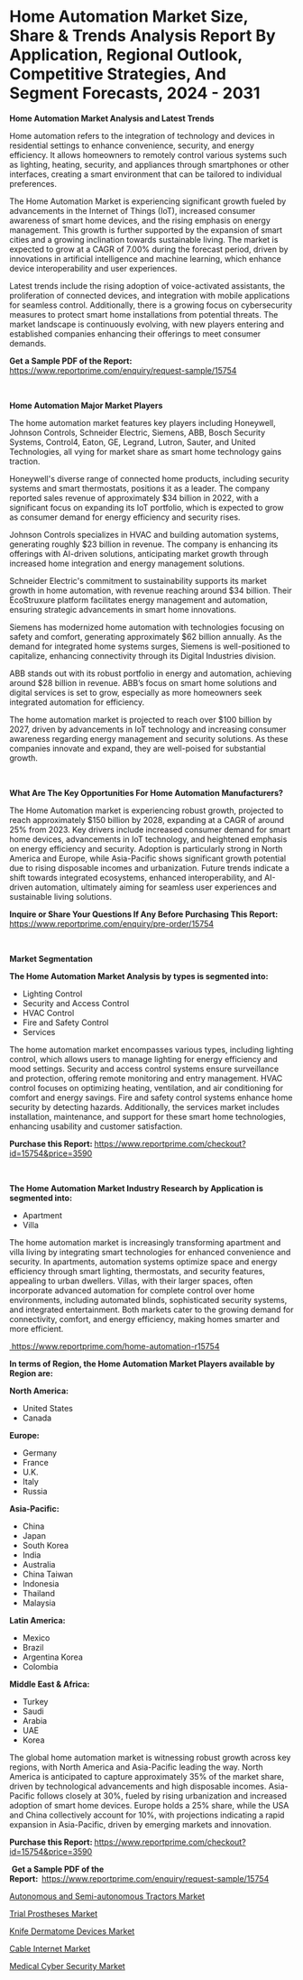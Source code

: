 <p><h1>Home Automation Market Size, Share & Trends Analysis Report By Application, Regional Outlook, Competitive Strategies, And Segment Forecasts, 2024 - 2031</h1></p><p><strong>Home Automation Market Analysis and Latest Trends</strong></p>
<p><p>Home automation refers to the integration of technology and devices in residential settings to enhance convenience, security, and energy efficiency. It allows homeowners to remotely control various systems such as lighting, heating, security, and appliances through smartphones or other interfaces, creating a smart environment that can be tailored to individual preferences.</p><p>The Home Automation Market is experiencing significant growth fueled by advancements in the Internet of Things (IoT), increased consumer awareness of smart home devices, and the rising emphasis on energy management. This growth is further supported by the expansion of smart cities and a growing inclination towards sustainable living. The market is expected to grow at a CAGR of 7.00% during the forecast period, driven by innovations in artificial intelligence and machine learning, which enhance device interoperability and user experiences.</p><p>Latest trends include the rising adoption of voice-activated assistants, the proliferation of connected devices, and integration with mobile applications for seamless control. Additionally, there is a growing focus on cybersecurity measures to protect smart home installations from potential threats. The market landscape is continuously evolving, with new players entering and established companies enhancing their offerings to meet consumer demands.</p></p>
<p><strong>Get a Sample PDF of the Report:&nbsp;</strong> <a href="https://www.reportprime.com/enquiry/request-sample/15754?utm_campaign=1102&utm_medium=2&utm_source=Github&utm_content=ia&utm_term=11102024&utm_id=home-automation">https://www.reportprime.com/enquiry/request-sample/15754</a></p>
<p>&nbsp;</p>
<p><strong>Home Automation Major Market Players</strong></p>
<p><p>The home automation market features key players including Honeywell, Johnson Controls, Schneider Electric, Siemens, ABB, Bosch Security Systems, Control4, Eaton, GE, Legrand, Lutron, Sauter, and United Technologies, all vying for market share as smart home technology gains traction.</p><p>Honeywell's diverse range of connected home products, including security systems and smart thermostats, positions it as a leader. The company reported sales revenue of approximately $34 billion in 2022, with a significant focus on expanding its IoT portfolio, which is expected to grow as consumer demand for energy efficiency and security rises.</p><p>Johnson Controls specializes in HVAC and building automation systems, generating roughly $23 billion in revenue. The company is enhancing its offerings with AI-driven solutions, anticipating market growth through increased home integration and energy management solutions.</p><p>Schneider Electric's commitment to sustainability supports its market growth in home automation, with revenue reaching around $34 billion. Their EcoStruxure platform facilitates energy management and automation, ensuring strategic advancements in smart home innovations.</p><p>Siemens has modernized home automation with technologies focusing on safety and comfort, generating approximately $62 billion annually. As the demand for integrated home systems surges, Siemens is well-positioned to capitalize, enhancing connectivity through its Digital Industries division.</p><p>ABB stands out with its robust portfolio in energy and automation, achieving around $28 billion in revenue. ABB’s focus on smart home solutions and digital services is set to grow, especially as more homeowners seek integrated automation for efficiency.</p><p>The home automation market is projected to reach over $100 billion by 2027, driven by advancements in IoT technology and increasing consumer awareness regarding energy management and security solutions. As these companies innovate and expand, they are well-poised for substantial growth.</p></p>
<p>&nbsp;</p>
<p><strong>What Are The Key Opportunities For Home Automation Manufacturers?</strong></p>
<p><p>The Home Automation market is experiencing robust growth, projected to reach approximately $150 billion by 2028, expanding at a CAGR of around 25% from 2023. Key drivers include increased consumer demand for smart home devices, advancements in IoT technology, and heightened emphasis on energy efficiency and security. Adoption is particularly strong in North America and Europe, while Asia-Pacific shows significant growth potential due to rising disposable incomes and urbanization. Future trends indicate a shift towards integrated ecosystems, enhanced interoperability, and AI-driven automation, ultimately aiming for seamless user experiences and sustainable living solutions.</p></p>
<p><strong>Inquire or Share Your Questions If Any Before Purchasing This Report:</strong> <a href="https://www.reportprime.com/enquiry/pre-order/15754?utm_campaign=1102&utm_medium=2&utm_source=Github&utm_content=ia&utm_term=11102024&utm_id=home-automation">https://www.reportprime.com/enquiry/pre-order/15754</a></p>
<p>&nbsp;</p>
<p><strong>Market Segmentation</strong></p>
<p><strong>The Home Automation Market Analysis by types is segmented into:</strong></p>
<p><ul><li>Lighting Control</li><li>Security and Access Control</li><li>HVAC Control</li><li>Fire and Safety Control</li><li>Services</li></ul></p>
<p><p>The home automation market encompasses various types, including lighting control, which allows users to manage lighting for energy efficiency and mood settings. Security and access control systems ensure surveillance and protection, offering remote monitoring and entry management. HVAC control focuses on optimizing heating, ventilation, and air conditioning for comfort and energy savings. Fire and safety control systems enhance home security by detecting hazards. Additionally, the services market includes installation, maintenance, and support for these smart home technologies, enhancing usability and customer satisfaction.</p></p>
<p><strong>Purchase this Report:&nbsp;</strong><a href="https://www.reportprime.com/checkout?id=15754&price=3590&utm_campaign=1102&utm_medium=2&utm_source=Github&utm_content=ia&utm_term=11102024&utm_id=home-automation">https://www.reportprime.com/checkout?id=15754&price=3590</a></p>
<p>&nbsp;</p>
<p><strong>The Home Automation Market Industry Research by Application is segmented into:</strong></p>
<p><ul><li>Apartment</li><li>Villa</li></ul></p>
<p><p>The home automation market is increasingly transforming apartment and villa living by integrating smart technologies for enhanced convenience and security. In apartments, automation systems optimize space and energy efficiency through smart lighting, thermostats, and security features, appealing to urban dwellers. Villas, with their larger spaces, often incorporate advanced automation for complete control over home environments, including automated blinds, sophisticated security systems, and integrated entertainment. Both markets cater to the growing demand for connectivity, comfort, and energy efficiency, making homes smarter and more efficient.</p></p>
<p><a href="https://www.reportprime.com/home-automation-r15754?utm_campaign=1102&utm_medium=2&utm_source=Github&utm_content=ia&utm_term=11102024&utm_id=home-automation">&nbsp;https://www.reportprime.com/home-automation-r15754</a></p>
<p><strong>In terms of Region, the Home Automation Market Players available by Region are:</strong></p>
<p>
    <p> <strong> North America: </strong>
        <ul>
            <li>United States</li>
            <li>Canada</li>
        </ul>
        </p> 
    <p> <strong> Europe: </strong>
        <ul>
            <li>Germany</li>
            <li>France</li>
            <li>U.K.</li>
            <li>Italy</li>
            <li>Russia</li>
        </ul>
        </p> 
    <p> <strong> Asia-Pacific: </strong>
        <ul>
            <li>China</li>
            <li>Japan</li>
            <li>South Korea</li>
            <li>India</li>
            <li>Australia</li>
            <li>China Taiwan</li>
            <li>Indonesia</li>
            <li>Thailand</li>
            <li>Malaysia</li>
        </ul>
        </p> 
    <p> <strong> Latin America: </strong>
        <ul>
            <li>Mexico</li>
            <li>Brazil</li>
            <li>Argentina Korea</li>
            <li>Colombia</li>
        </ul>
        </p> 
    <p> <strong> Middle East & Africa: </strong>
        <ul>
            <li>Turkey</li>
            <li>Saudi</li>
            <li>Arabia</li>
            <li>UAE</li>
            <li>Korea</li>
        </ul>
    </p>
    </p>
<p><p>The global home automation market is witnessing robust growth across key regions, with North America and Asia-Pacific leading the way. North America is anticipated to capture approximately 35% of the market share, driven by technological advancements and high disposable incomes. Asia-Pacific follows closely at 30%, fueled by rising urbanization and increased adoption of smart home devices. Europe holds a 25% share, while the USA and China collectively account for 10%, with projections indicating a rapid expansion in Asia-Pacific, driven by emerging markets and innovation.</p></p>
<p><strong>Purchase this Report: </strong><a href="https://www.reportprime.com/checkout?id=15754&price=3590&utm_campaign=1102&utm_medium=2&utm_source=Github&utm_content=ia&utm_term=11102024&utm_id=home-automation">https://www.reportprime.com/checkout?id=15754&price=3590</a></p>
<p>&nbsp;<strong>Get a Sample PDF of the Report:&nbsp;&nbsp;</strong><a href="https://www.reportprime.com/enquiry/request-sample/15754?utm_campaign=1102&utm_medium=2&utm_source=Github&utm_content=ia&utm_term=11102024&utm_id=home-automation">https://www.reportprime.com/enquiry/request-sample/15754</a></p>
<p><strong></strong></p>
<p><p><a href="https://www.linkedin.com/pulse/strategic-market-insights-navigating-global-autonomous-semi-autonomous-nvi9e?utm_campaign=1102&utm_medium=2&utm_source=Github&utm_content=ia&utm_term=11102024&utm_id=home-automation">Autonomous and Semi-autonomous Tractors Market</a></p><p><a href="https://www.linkedin.com/pulse/trial-prostheses-market-share-size-trends-industry-analysis-iqpoc?utm_campaign=1102&utm_medium=2&utm_source=Github&utm_content=ia&utm_term=11102024&utm_id=home-automation">Trial Prostheses Market</a></p><p><a href="https://www.linkedin.com/pulse/global-knife-dermatome-devices-market-sector2024-2031-th0zc?utm_campaign=1102&utm_medium=2&utm_source=Github&utm_content=ia&utm_term=11102024&utm_id=home-automation">Knife Dermatome Devices Market</a></p><p><a href="https://issuu.com/reportprime-2/docs/cable-internet-market-size-2030.ppt_e2c1925d5a4094?utm_campaign=1102&utm_medium=2&utm_source=Github&utm_content=ia&utm_term=11102024&utm_id=home-automation">Cable Internet Market</a></p><p><a href="https://issuu.com/reportprime-2/docs/medical-cyber-security-market-size-_1fc011f25f1526?utm_campaign=1102&utm_medium=2&utm_source=Github&utm_content=ia&utm_term=11102024&utm_id=home-automation">Medical Cyber Security Market</a></p></p>